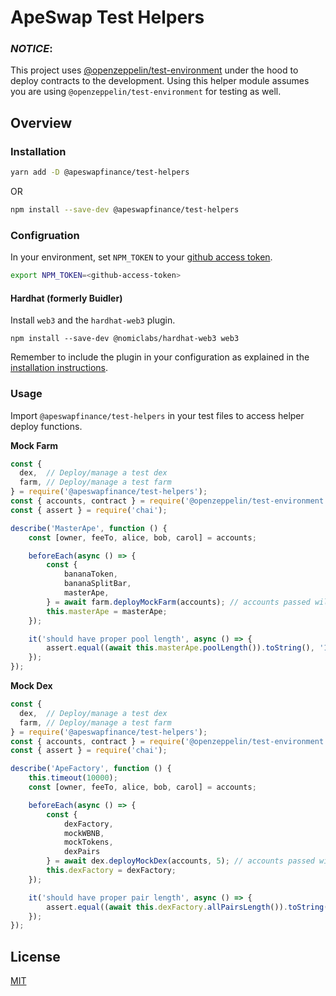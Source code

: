 # ApeSwap Test Helpers
### _**NOTICE**_: 
This project uses [@openzeppelin/test-environment](https://github.com/OpenZeppelin/openzeppelin-test-environment) under the hood to deploy contracts to the development. Using this helper module assumes you are using `@openzeppelin/test-environment` for testing as well.

## Overview

### Installation

```bash
yarn add -D @apeswapfinance/test-helpers
```
OR 
```bash
npm install --save-dev @apeswapfinance/test-helpers
```

### Configruation
In your environment, set `NPM_TOKEN` to your [github access token](https://docs.github.com/en/packages/learn-github-packages/introduction-to-github-packages#authenticating-to-github-packages). 
```bash
export NPM_TOKEN=<github-access-token>
```

#### Hardhat (formerly Buidler)
Install `web3` and the `hardhat-web3` plugin.

```
npm install --save-dev @nomiclabs/hardhat-web3 web3
```

Remember to include the plugin in your configuration as explained in the [installation instructions](https://hardhat.org/plugins/nomiclabs-hardhat-web3.html#installation).

### Usage

Import `@apeswapfinance/test-helpers` in your test files to access helper deploy functions.


**Mock Farm**
```javascript
const {
  dex,  // Deploy/manage a test dex
  farm, // Deploy/manage a test farm
} = require('@apeswapfinance/test-helpers');
const { accounts, contract } = require('@openzeppelin/test-environment');
const { assert } = require('chai');

describe('MasterApe', function () {
    const [owner, feeTo, alice, bob, carol] = accounts;

    beforeEach(async () => {
        const {
            bananaToken,
            bananaSplitBar,
            masterApe,
        } = await farm.deployMockFarm(accounts); // accounts passed will be used in the deployment
        this.masterApe = masterApe;
    });

    it('should have proper pool length', async () => {
        assert.equal((await this.masterApe.poolLength()).toString(), '1');
    });
});
```

**Mock Dex**
```javascript
const {
  dex,  // Deploy/manage a test dex
  farm, // Deploy/manage a test farm
} = require('@apeswapfinance/test-helpers');
const { accounts, contract } = require('@openzeppelin/test-environment');
const { assert } = require('chai');

describe('ApeFactory', function () {
    this.timeout(10000);
    const [owner, feeTo, alice, bob, carol] = accounts;

    beforeEach(async () => {
        const {
            dexFactory,
            mockWBNB,
            mockTokens,
            dexPairs
        } = await dex.deployMockDex(accounts, 5); // accounts passed will be used in the deployment
        this.dexFactory = dexFactory;
    });

    it('should have proper pair length', async () => {
        assert.equal((await this.dexFactory.allPairsLength()).toString(), '5');
    });
});
```

## License

[MIT](LICENSE)
